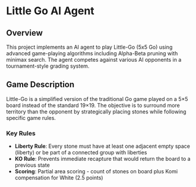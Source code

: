 # Little Go AI Agent

## Overview
This project implements an AI agent to play Little-Go (5x5 Go) using advanced game-playing algorithms including Alpha-Beta pruning with minimax search. The agent competes against various AI opponents in a tournament-style grading system.

## Game Description
Little-Go is a simplified version of the traditional Go game played on a 5×5 board instead of the standard 19×19. The objective is to surround more territory than the opponent by strategically placing stones while following specific game rules.

### Key Rules
- **Liberty Rule**: Every stone must have at least one adjacent empty space (liberty) or be part of a connected group with liberties
- **KO Rule**: Prevents immediate recapture that would return the board to a previous state
- **Scoring**: Partial area scoring - count of stones on board plus Komi compensation for White (2.5 points)
